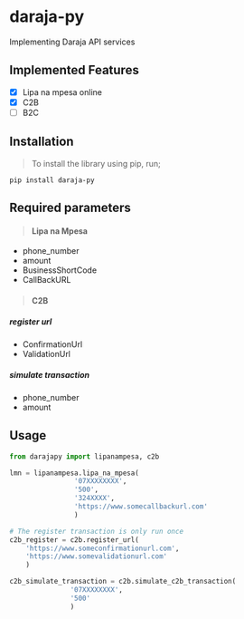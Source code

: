 # daraja-py
Implementing Daraja API services 

  

## Implemented Features
 - [x] Lipa na mpesa online
 - [x] C2B
 - [ ]  B2C

## Installation
> To install the library using pip, run;

`pip install daraja-py`

## Required parameters
> #### Lipa na Mpesa
* phone_number
* amount
* BusinessShortCode
* CallBackURL

> #### C2B
##### register url
* ConfirmationUrl
* ValidationUrl

##### simulate transaction
* phone_number
* amount

## Usage

```python
from darajapy import lipanampesa, c2b

lmn = lipanampesa.lipa_na_mpesa(
				'07XXXXXXXX',
				'500',
				'324XXXX',
				'https://www.somecallbackurl.com'
				)

# The register transaction is only run once
c2b_register = c2b.register_url(
	'https://www.someconfirmationurl.com',
	'https://www.somevalidationurl.com'
	)

c2b_simulate_transaction = c2b.simulate_c2b_transaction(
			   '07XXXXXXXX',
			   '500'
			   )
```

##